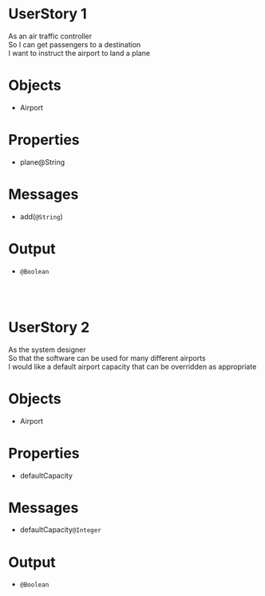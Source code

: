 # **UserStory 1**

As an air traffic controller<br>
So I can get passengers to a destination<br>
I want to instruct the airport to land a plane<br>

# Objects
- Airport

# Properties
- plane@String

# Messages
- add(`@String`)


# Output
- `@Boolean`

<br><br>

 # **UserStory 2**

As the system designer<br>
So that the software can be used for many different airports<br>
I would like a default airport capacity that can be overridden as appropriate<br>


# Objects
- Airport

# Properties
- defaultCapacity

# Messages
- defaultCapacity`@Integer`


# Output
- `@Boolean`

<br><br>

